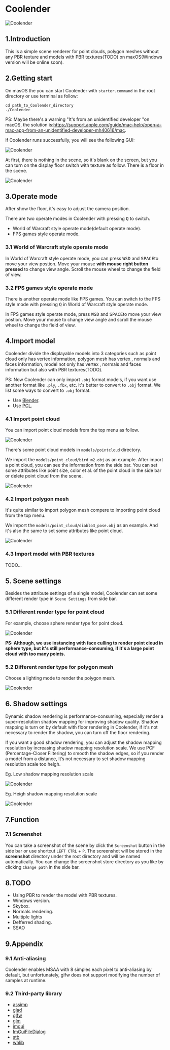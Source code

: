 # Coolender

![Coolender](img_temp/QQ20210312-174959.png)

## 1.Introduction

This is a simple scene renderer for point clouds, polygon meshes without any PBR texture and models with PBR textures(TODO) on maxOS(Windows version will be online soon).

## 2.Getting start

On masOS the you can start Coolender with `starter.command` in the root directory or use terminal as follow:

```shell
cd path_to_Coolender_directory
./Coolender
```

PS: Maybe there's a warning "It's from an unidentified developer "on macOS, the solution is:https://support.apple.com/guide/mac-help/open-a-mac-app-from-an-unidentified-developer-mh40616/mac.

If Coolender runs successfully, you will see the following GUI:

![Coolender](img_temp/QQ20210312-170006.png)

At first, there is nothing in the scene, so it's blank on the screen, but you can turn on the display floor switch with texture as follow. There is a floor in the scene.

![Coolender](img_temp/QQ20210312-170113.png)

## 3.Operate mode

After show the floor, it's easy to adjust the camera position. 

There are two operate modes in Coolender with pressing <kbd>Q</kbd> to switch.

* World of Warcraft style operate mode(default operate mode).
* FPS games style operate mode.

### 3.1 World of Warcraft style operate mode

In World of Warcraft style operate mode, you can press <kbd>W</kbd><kbd>S</kbd><kbd>D</kbd> and <kbd>SPACE</kbd>to move your view postion. Move your mouse **with mouse right button pressed** to change view angle. Scroll the mouse wheel to change the field of view.

### 3.2 FPS games style operate mode

There is another operate mode like FPS games. You can switch to the FPS style mode with pressing <kbd>Q</kbd> in World of Warcraft style operate mode.

In FPS games style operate mode, press <kbd>W</kbd><kbd>S</kbd><kbd>D</kbd> and <kbd>SPACE</kbd>to move your view postion. Move your mouse to change view angle and scroll the mouse wheel to change the field of view.

## 4.Import model

Coolender divide the displayable models into 3 categories such as point cloud only has vertex information, polygon mesh has vertex , normals and faces information, model not only has vertex , normals and faces information but also with PBR textures(TODO).

PS:  Now Coolender can only import `.obj` format models, if you want use another format like `.ply`, `.fbx`, etc. it's better to convert  to `.obj` format. We list some ways to convert to `.obj` format.

* Use [Blender](https://www.blender.org/download/).
* Use [PCL](https://github.com/PointCloudLibrary/pcl).

### 4.1 Import point cloud

You can import point cloud models from the top menu as follow.

![Coolender](img_temp/QQ20210312-172103.png)

There's some point cloud models in `models/pointcloud` directory.

We import the `models/point_cloud/bird_m2.obj` as an example. After import a point cloud, you can see the information from the side bar. You can set some attributes like point size, color et al. of the point cloud in the side bar or delete point cloud from the scene.

![Coolender](img_temp/QQ20210312-172738.png)

### 4.2 Import polygon mesh

It's quite similar to import polygon mesh compere to importing point cloud from the top menu.

We import the `models/point_cloud/diablo3_pose.obj` as an example. And it's also the same to set some attributes like point cloud.

![Coolender](img_temp/QQ20210312-180103.png)

### 4.3 Import model with PBR textures

TODO...

## 5. Scene settings

Besides the attribute settings of a single model, Coolender can set some different render type in `Scene Settings` from side bar. 

### 5.1  Different render type for point cloud

For example, choose sphere render type for point cloud.

![Coolender](img_temp/QQ20210312-204234.png)

**PS: Although, we use instancing with face culling to render point cloud in sphere type, but it's still performance-consuming, if it's a large point cloud with too many points.**

### 5.2  Different render type for polygon mesh

Choose a lighting mode to render the polygon mesh.

![Coolender](img_temp/QQ20210312-182249.png)

## 6. Shadow settings

Dynamic shadow rendering is performance-consuming, especially render a super-resolution shadow mapping for improving shadow quality. Shadow mapping is turn on by default with floor rendering in Coolender, if it's not necessary to render the shadow, you can turn off the floor rendering.

If you want a good shadow rendering, you can adjust the shadow mapping resolution by increasing shadow mapping resolution scale. We use PCF (Percentage-Closer Filtering) to smooth the shadow edges, so if you  render a model from a distance, It’s not necessary to set shadow mapping resolution scale too heigh. 

Eg. Low shadow mapping resolution scale

![Coolender](img_temp/QQ20210312-212418.png)

Eg. Heigh shadow mapping resolution scale

![Coolender](img_temp/QQ20210312-212452.png)

## 7.Function

### 7.1 Screenshot

You can take a screenshot of the scene by click the `Screenshot` button in the side bar or use shortcut `LEFT CTRL`  + `P`. The screenshot will be stored in the **screenshot** directory under the root directory and will be named automatically. You can change the screenshot store directory as you like by clicking `Change path` in the side bar.

## 8.TODO

* Using PBR to render the model with PBR textures.
* Windows version.
* Skybox.
* Normals rendering.
* Multiple lights
* Defferred shading.
* SSAO

## 9.Appendix

### 9.1 Anti-aliasing

Coolender enables MSAA with 8 simples each pixel to anti-aliasing by default, but unfortunately, glfw does not support modifying the number of samples at runtime.

### 9.2 Third-party library

* [assimp](https://github.com/assimp/assimp)
* [glad](https://github.com/Dav1dde/glad)
* [glfw](https://github.com/glfw/glfw)
* [glm](https://github.com/g-truc/glm)
* [imgui](https://github.com/ocornut/imgui)
* [ImGuiFileDialog](https://github.com/aiekick/ImGuiFileDialog)
* [stb](https://github.com/nothings/stb)
* [whlib](https://github.com/whwuhan/whlib)

